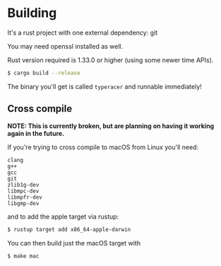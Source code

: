 # Building

It's a rust project with one external dependency: git

You may need openssl installed as well.

Rust version required is 1.33.0 or higher (using some newer time APIs).

```bash
$ cargo build --release
```

The binary you'll get is called `typeracer` and runnable immediately!

## Cross compile

**NOTE: This is currently broken, but are planning on having it working again in
the future.**

If you're trying to cross compile to macOS from Linux you'll need:

```
clang
g++
gcc
git
zlib1g-dev
libmpc-dev
libmpfr-dev
libgmp-dev
```

and to add the apple target via rustup:

```bash
$ rustup target add x86_64-apple-darwin
```

You can then build just the macOS target with

```
$ make mac
```
